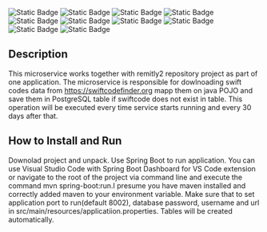 ![Static Badge](https://img.shields.io/badge/java-21-brightgreen?style=flat&logoColor=red) ![Static Badge](https://img.shields.io/badge/springBoot-3.4.4.-brightgreen?style=flat&logoColor=red) ![Static Badge](https://img.shields.io/badge/spring.framework.boot-spring.boot.starter.data.jpa-brightgreen?style=flat&logoColor=red) ![Static Badge](https://img.shields.io/badge/spring.framework.boot-spring.boot.starter.web-brightgreen?style=flat&logoColor=red) ![Static Badge](https://img.shields.io/badge/org.postgresql-postgresql-brightgreen?style=flat&logoColor=red)
![Static Badge](https://img.shields.io/badge/org.projectlombok-lombok-brightgreen?style=flat&logoColor=red) ![Static Badge](https://img.shields.io/badge/org.springframework.boot-spring.boot.starter.test-brightgreen?style=flat&logoColor=red) ![Static Badge](https://img.shields.io/badge/maven-blue?style=flat&logoColor=red) ![Static Badge](https://img.shields.io/badge/postgresql-17-blue?style=flat&logoColor=red) ![Static Badge](https://img.shields.io/badge/jackson%20core-2.18.3-green)

## Description 
This microservice works together with remitly2 repository project as part of one application. The microservice is responsible for dowlnoading swift codes data from https://swiftcodefinder.org mapp them on java POJO and save them in PostgreSQL table if swiftcode does not exist in table. 
This operation will be executed every time service starts running and every 30 days after that. 

## How to Install and Run 
Downolad project and unpack. Use Spring Boot to run application. You can use Visual Studio Code with Spring Boot Dashboard for VS Code extension or navigate to the root of the project via command line and execute the command mvn spring-boot:run.I presume you have maven installed and correctly added maven to your environment variable. Make sure that to set application port to run(default 8002), database password, username and url in src/main/resources/applicatiion.properties. Tables will be created automatically.
